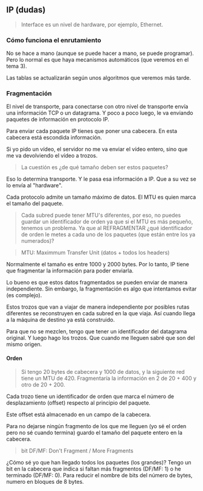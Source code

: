 ## IP (dudas)

> Interface es un nivel de hardware, por ejemplo, Ethernet.

### Cómo funciona el enrutamiento

No se hace a mano (aunque se puede hacer a mano, se puede programar). Pero lo normal es que haya mecanismos automáticos (que veremos en el tema 3).

Las tablas se actualizarán según unos algoritmos que veremos más tarde.

### Fragmentación

El nivel de transporte, para conectarse con otro nivel de transporte envía una información TCP o un datagrama. Y poco a poco luego, le va enviando paquetes de información en protocolo IP.

Para enviar cada paquete IP tienes que poner una cabecera. En esta cabecera está escondida información.

Si yo pido un vídeo, el servidor no me va enviar el vídeo entero, sino que me va devolviendo el vídeo a trozos.

> La cuestión es ¿de qué tamaño deben ser estos paquetes?

Eso lo determina transporte. Y le pasa esa información a IP. Que a su vez se lo envía al "hardware".

Cada protocolo admite un tamaño máximo de datos. El MTU es quien marca el tamaño del paquete.

> Cada subred puede tener MTU's diferentes, por eso, no puedes guardar un identificador de orden ya que si el MTU es más pequeño, tenemos un problema. Ya que al REFRAGMENTAR ¿qué identificador de orden le metes a cada uno de los paquetes (que están entre los ya numerados)?

> MTU: Maximmum Transfer Unit (datos + todos los headers)

Normalmente el tamaño es entre 1000 y 2000 bytes. Por lo tanto, IP tiene que fragmentar la información para poder enviarla.

Lo bueno es que estos datos fragmentados se pueden enviar de manera independiente. Sin embargo, la fragmentación es algo que intentamos evitar (es complejo).

Estos trozos que van a viajar de manera independiente por posibles rutas diferentes se reconstruyen en cada subred en la que viaja. Así cuando llega a la máquina de destino ya está construido.

Para que no se mezclen, tengo que tener un identificador del datagrama original. Y luego hago los trozos. Que cuando me lleguen sabré que son del mismo origen.

#### Orden

> Si tengo 20 bytes de cabecera y 1000 de datos, y la siguiente red tiene un MTU de 420. Fragmentaría la información en 2 de 20 + 400 y otro de 20 + 200.

Cada trozo tiene un identificador de orden que marca el número de desplazamiento (offset) respecto al principio del paquete.

Este offset está almacenado en un campo de la cabecera.

Para no dejarse ningún fragmento de los que me lleguen (yo sé el orden pero no sé cuando termina) guardo el tamaño del paquete entero en la cabecera.

> bit DF/MF: Don't Fragment / More Fragments

¿Cómo sé yo que han llegado todos los paquetes (los grandes)? Tengo un bit en la cabecera que indica si faltan más fragmentos (DF/MF: 1) o he terminado (DF/MF: 0). Para reducir el nombre de bits del número de bytes, numero en bloques de 8 bytes.
